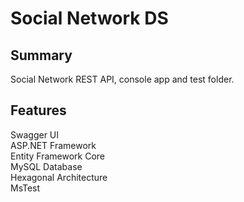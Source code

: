 # Social Network DS
## Summary
Social Network REST API, console app and test folder. 

## Features

Swagger UI   
ASP.NET Framework  
Entity Framework Core   
MySQL Database  
Hexagonal Architecture  
MsTest  
